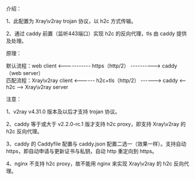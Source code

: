 介绍：

1、此配置为 Xray\v2ray trojan 协议，以 h2c 方式传输。

2、通过 caddy 前置（监听443端口）实现 h2c 的反向代理，tls 由 caddy 提供及处理。

原理：

默认流程：web client <----------- https（http/2） ----------> caddy（web server）  
匹配流程：Xray\v2ray client <------ h2c+tls（http/2） ------> caddy <-- h2c --> Xray\v2ray server

注意：

1、v2ray v4.31.0 版本及以后才支持 trojan 协议。

2、caddy 等于或大于 v2.2.0-rc.1 版才支持 h2c proxy，即支持 Xray\v2ray 的 h2c 反向代理。

3、caddy 的 Caddyfile 配置与 caddy.json 配置二选一（效果一样）。支持自动 https，即自动申请与更新证书与私钥，自动 http 重定向到 https。

4、nginx 不支持 h2c proxy，故不能用 nginx 来实现 Xray\v2ray 的 h2c 反向代理。
